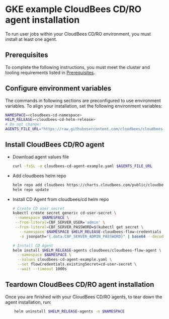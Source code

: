 # GKE example CloudBees CD/RO agent installation

To run user jobs within your CloudBees CD/RO environment, you must install at least one agent.

## Prerequisites
To complete the following instructions, you must meet the cluster and tooling requirements listed in [Prerequisites](README.md#gke-available-examples-a-namecdro-gke-available-examples).


## Configure environment variables

The commands in following sections are preconfigured to use environment variables. To align your installation, set the following environment variables:

```bash
NAMESPACE=<cloudbees-cd-namespace>
HELM_RELEASE=<cloudbees-cd-helm-release>
# Do not change:
AGENTS_FILE_URL="https://raw.githubusercontent.com/cloudbees/cloudbees-examples/master/cloudbees-cd/kubernetes/cloudbees-cd-agent-example.yaml"
```

## Install CloudBees CD/RO agent

- Download agent values file
    ```bash
    curl -fsSL -o cloudbees-cd-agent-example.yaml $AGENTS_FILE_URL
  ```


- Add cloudbees helm repo
  ```bash
  helm repo add cloudbees https://charts.cloudbees.com/public/cloudbees
  helm repo update  
  ```

- Install CD Agent from cloudbees/cd helm repo
  ```bash
  # Create CD user secret
  kubectl create secret generic cd-user-secret \
   --namespace $NAMESPACE \
   --from-literal=CBF_SERVER_USER='admin' \
   --from-literal=CBF_SERVER_PASSWORD=$(kubectl get secret \
     --namespace $NAMESPACE $HELM_RELEASE-cloudbees-flow-credentials \
     -o jsonpath="{.data.CBF_SERVER_ADMIN_PASSWORD}" | base64 --decode)
  
  # Install CD Agent
  helm install $HELM_RELEASE-agents cloudbees/cloudbees-flow-agent \
    --namespace $NAMESPACE \
    --values cloudbees-cd-agent-example.yaml \
    --set flowCredentials.existingSecret=cd-user-secret \
    --wait --timeout 1000s
  ```  

## Teardown CloudBees CD/RO agent installation

Once you are finished with your CloudBees CD/RO agents, to tear down the agent installation, run:
```bash
    helm uninstall $HELM_RELEASE-agents -n $NAMESPACE
  ```  